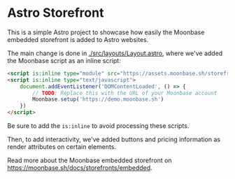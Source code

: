 # Astro Storefront

This is a simple Astro project to showcase how easily the Moonbase embedded storefront is added to Astro websites.

The main change is done in [./src/layouts/Layout.astro](./src/layouts/Layout.astro), where we've added the Moonbase script as an inline script:

```html
<script is:inline type="module" src="https://assets.moonbase.sh/storefront/moonbase.js"></script>
<script is:inline type="text/javascript">
    document.addEventListener('DOMContentLoaded', () => {
        // TODO: Replace this with the URL of your Moonbase account
        Moonbase.setup('https://demo.moonbase.sh')
    })
</script>
```

Be sure to add the `is:inline` to avoid processing these scripts.

Then, to add interactivity, we've added buttons and pricing information as render attributes on certain elements.

Read more about the Moonbase embedded storefront on https://moonbase.sh/docs/storefronts/embedded.

